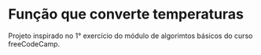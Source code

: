 # Função que converte temperaturas 

Projeto inspirado no 1° exercício do módulo de algorimtos básicos do curso freeCodeCamp.
